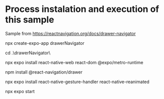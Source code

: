 # Process instalation and execution of this sample

Sample from https://reactnavigation.org/docs/drawer-navigator


npx create-expo-app drawerNavigator

cd .\drawerNavigator\

npx expo install react-native-web react-dom @expo/metro-runtime

npm install @react-navigation/drawer

npx expo install react-native-gesture-handler react-native-reanimated

npx expo start